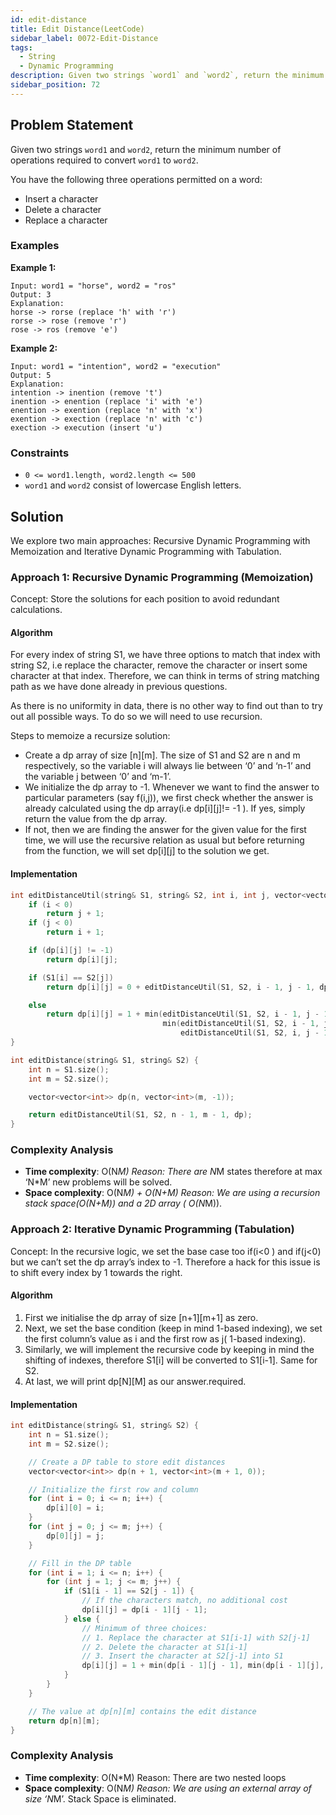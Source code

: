 ```yaml
---
id: edit-distance
title: Edit Distance(LeetCode)
sidebar_label: 0072-Edit-Distance
tags:
  - String
  - Dynamic Programming
description: Given two strings `word1` and `word2`, return the minimum number of operations required to convert `word1` to `word2`.
sidebar_position: 72
---
```


## Problem Statement

Given two strings `word1` and `word2`, return the minimum number of operations required to convert `word1` to `word2`.

You have the following three operations permitted on a word:

- Insert a character
- Delete a character
- Replace a character

### Examples

**Example 1:**

```plaintext
Input: word1 = "horse", word2 = "ros"
Output: 3
Explanation: 
horse -> rorse (replace 'h' with 'r')
rorse -> rose (remove 'r')
rose -> ros (remove 'e')
```

**Example 2:**

```plaintext
Input: word1 = "intention", word2 = "execution"
Output: 5
Explanation: 
intention -> inention (remove 't')
inention -> enention (replace 'i' with 'e')
enention -> exention (replace 'n' with 'x')
exention -> exection (replace 'n' with 'c')
exection -> execution (insert 'u')
```

### Constraints

- `0 <= word1.length, word2.length <= 500`
- `word1` and `word2` consist of lowercase English letters.

## Solution

We explore two main approaches: Recursive Dynamic Programming with 
Memoization and Iterative Dynamic Programming with Tabulation.

### Approach 1: Recursive Dynamic Programming (Memoization)
Concept: Store the solutions for each position to avoid redundant calculations.

#### Algorithm

For every index of string S1, we have three options to match that index with string S2, i.e replace the character, remove the character or insert some character at that index. Therefore, we can think in terms of string matching path as we have done already in previous questions.

As there is no uniformity in data, there is no other way to find out than to try out all possible ways. To do so we will need to use recursion.

Steps to memoize a recursize solution:
- Create a dp array of size [n][m]. The size of S1 and S2 are n and m respectively, so the variable i will always lie between ‘0’ and ‘n-1’ and the variable j between ‘0’ and ‘m-1’.
-  We initialize the dp array to -1.
Whenever we want to find the answer to particular parameters (say f(i,j)), we first check whether the answer is already calculated using the dp array(i.e dp[i][j]!= -1 ). If yes, simply return the value from the dp array.
- If not, then we are finding the answer for the given value for the first time, we will use the recursive relation as usual but before returning from the function, we will set dp[i][j] to the solution we get.

#### Implementation

```C++
int editDistanceUtil(string& S1, string& S2, int i, int j, vector<vector<int>>& dp) {
    if (i < 0)
        return j + 1;
    if (j < 0)
        return i + 1;

    if (dp[i][j] != -1)
        return dp[i][j];

    if (S1[i] == S2[j])
        return dp[i][j] = 0 + editDistanceUtil(S1, S2, i - 1, j - 1, dp);

    else
        return dp[i][j] = 1 + min(editDistanceUtil(S1, S2, i - 1, j - 1, dp),
                                  min(editDistanceUtil(S1, S2, i - 1, j, dp),
                                      editDistanceUtil(S1, S2, i, j - 1, dp)));
}

int editDistance(string& S1, string& S2) {
    int n = S1.size();
    int m = S2.size();

    vector<vector<int>> dp(n, vector<int>(m, -1));

    return editDistanceUtil(S1, S2, n - 1, m - 1, dp);
}
```

### Complexity Analysis

- **Time complexity**: O(N*M)
Reason: There are N*M states therefore at max ‘N*M’ new problems will be solved.
- **Space complexity**: O(N*M) + O(N+M)
Reason: We are using a recursion stack space(O(N+M)) and a 2D array ( O(N*M)).

### Approach 2: Iterative Dynamic Programming (Tabulation)

Concept: In the recursive logic, we set the base case too if(i<0 ) and if(j<0) but we can’t set the dp array’s index to -1. Therefore a hack for this issue is to shift every index by 1 towards the right.

#### Algorithm

1. First we initialise the dp array of size [n+1][m+1] as zero.
2. Next, we set the base condition (keep in mind 1-based indexing), we set the first column’s value as i and the first row as j( 1-based indexing).
3. Similarly, we will implement the recursive code by keeping in mind the shifting of indexes, therefore S1[i] will be converted to S1[i-1]. Same for S2.
4. At last, we will print dp[N][M] as our answer.required.
   
#### Implementation 

```C++
int editDistance(string& S1, string& S2) {
    int n = S1.size();
    int m = S2.size();

    // Create a DP table to store edit distances
    vector<vector<int>> dp(n + 1, vector<int>(m + 1, 0));

    // Initialize the first row and column
    for (int i = 0; i <= n; i++) {
        dp[i][0] = i;
    }
    for (int j = 0; j <= m; j++) {
        dp[0][j] = j;
    }

    // Fill in the DP table
    for (int i = 1; i <= n; i++) {
        for (int j = 1; j <= m; j++) {
            if (S1[i - 1] == S2[j - 1]) {
                // If the characters match, no additional cost
                dp[i][j] = dp[i - 1][j - 1];
            } else {
                // Minimum of three choices:
                // 1. Replace the character at S1[i-1] with S2[j-1]
                // 2. Delete the character at S1[i-1]
                // 3. Insert the character at S2[j-1] into S1
                dp[i][j] = 1 + min(dp[i - 1][j - 1], min(dp[i - 1][j], dp[i][j - 1]));
            }
        }
    }

    // The value at dp[n][m] contains the edit distance
    return dp[n][m];
}
```

### Complexity Analysis

- **Time complexity**: O(N*M)
Reason: There are two nested loops
- **Space complexity**: O(N*M)
Reason: We are using an external array of size ‘N*M’. Stack Space is eliminated.

